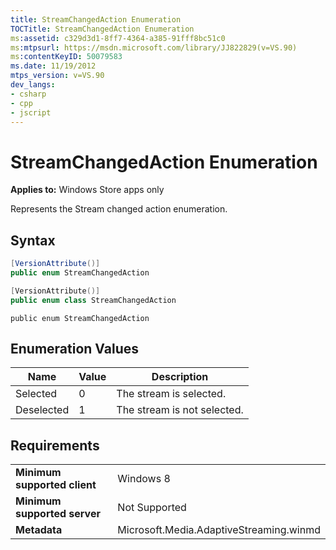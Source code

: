 ```yaml
---
title: StreamChangedAction Enumeration
TOCTitle: StreamChangedAction Enumeration
ms:assetid: c329d3d1-8ff7-4364-a385-91fff8bc51c0
ms:mtpsurl: https://msdn.microsoft.com/library/JJ822829(v=VS.90)
ms:contentKeyID: 50079583
ms.date: 11/19/2012
mtps_version: v=VS.90
dev_langs:
- csharp
- cpp
- jscript
---
```


# StreamChangedAction Enumeration

**Applies to:** Windows Store apps only

Represents the Stream changed action enumeration.

## Syntax

```csharp
[VersionAttribute()]
public enum StreamChangedAction
```

```cpp
[VersionAttribute()]
public enum class StreamChangedAction
```

```jscript
public enum StreamChangedAction
```

## Enumeration Values

|Name|Value|Description|
|--- |--- |--- |
|Selected|0|The stream is selected.|
|Deselected|1|The stream is not selected.|


## Requirements

|||
|--- |--- |
|**Minimum supported client**|Windows 8|
|**Minimum supported server**|Not Supported|
|**Metadata**|Microsoft.Media.AdaptiveStreaming.winmd|

